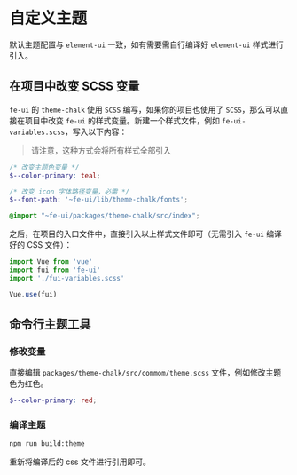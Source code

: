 # 自定义主题

默认主题配置与 `element-ui` 一致，如有需要需自行编译好 `element-ui` 样式进行引入。

## 在项目中改变 SCSS 变量

`fe-ui` 的 `theme-chalk` 使用 `SCSS` 编写，如果你的项目也使用了 `SCSS`，那么可以直接在项目中改变 `fe-ui` 的样式变量。新建一个样式文件，例如 `fe-ui-variables.scss`，写入以下内容：

> 请注意，这种方式会将所有样式全部引入

```scss
/* 改变主题色变量 */
$--color-primary: teal;

/* 改变 icon 字体路径变量，必需 */
$--font-path: '~fe-ui/lib/theme-chalk/fonts';

@import "~fe-ui/packages/theme-chalk/src/index";
```

之后，在项目的入口文件中，直接引入以上样式文件即可（无需引入 `fe-ui` 编译好的 CSS 文件）：

```js
import Vue from 'vue'
import fui from 'fe-ui'
import './fui-variables.scss'

Vue.use(fui)
```

## 命令行主题工具

### 修改变量

直接编辑 `packages/theme-chalk/src/commom/theme.scss` 文件，例如修改主题色为红色。

```scss
$--color-primary: red;
```

### 编译主题

```bash
npm run build:theme
```

重新将编译后的 css 文件进行引用即可。
